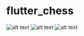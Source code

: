 # flutter_chess

![alt text](https://github.com/MichalTaczala/flutter_chess/tree/master/images/1.jpg?raw=true)
![alt text](https://github.com/MichalTaczala/flutter_chess/tree/master/images/2.jpg?raw=true)
![alt text](https://github.com/MichalTaczala/flutter_chess/tree/master/images/3.jpg?raw=true)

